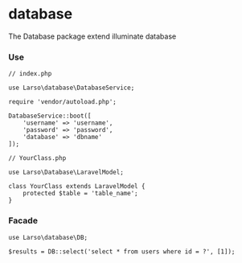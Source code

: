 # database
The Database package extend illuminate database


### Use
```
// index.php

use Larso\database\DatabaseService;

require 'vendor/autoload.php';

DatabaseService::boot([
	'username' => 'username',
	'password' => 'password',
	'database' => 'dbname'
]);
```

```
// YourClass.php

use Larso\Database\LaravelModel;

class YourClass extends LaravelModel {
	protected $table = 'table_name';
}
```

### Facade
```
use Larso\database\DB;

$results = DB::select('select * from users where id = ?', [1]);
```
